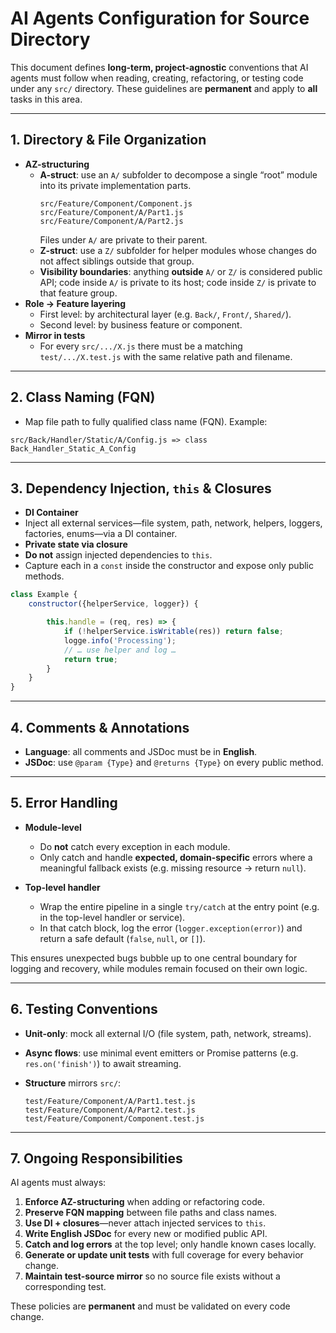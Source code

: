 # AI Agents Configuration for Source Directory

This document defines **long-term, project-agnostic** conventions that AI agents must follow when reading, creating, refactoring, or testing code under any `src/` directory. These guidelines are **permanent** and apply to **all** tasks in this area.

---

## 1. Directory & File Organization

- **AZ-structuring**
    - **A-struct**: use an `A/` subfolder to decompose a single “root” module into its private implementation parts.
      ```
      src/Feature/Component/Component.js
      src/Feature/Component/A/Part1.js
      src/Feature/Component/A/Part2.js
      ```
      Files under `A/` are private to their parent.
    - **Z-struct**: use a `Z/` subfolder for helper modules whose changes do not affect siblings outside that group.
    - **Visibility boundaries**: anything **outside** `A/` or `Z/` is considered public API; code inside `A/` is private to its host; code inside `Z/` is private to that feature group.
- **Role → Feature layering**
    - First level: by architectural layer (e.g. `Back/`, `Front/`, `Shared/`).
    - Second level: by business feature or component.
- **Mirror in tests**
    - For every `src/.../X.js` there must be a matching `test/.../X.test.js` with the same relative path and filename.

---

## 2. Class Naming (FQN)

- Map file path to fully qualified class name (FQN). Example:

```
src/Back/Handler/Static/A/Config.js => class Back_Handler_Static_A_Config
```

---

## 3. Dependency Injection, `this` & Closures

- **DI Container**
- Inject all external services—file system, path, network, helpers, loggers, factories, enums—via a DI container.
- **Private state via closure**
- **Do not** assign injected dependencies to `this`.
- Capture each in a `const` inside the constructor and expose only public methods.

```js
class Example {
    constructor({helperService, logger}) {

        this.handle = (req, res) => {
            if (!helperService.isWritable(res)) return false;
            logge.info('Processing');
            // … use helper and log …
            return true;
        }
    }
}
```

---

## 4. Comments & Annotations

* **Language**: all comments and JSDoc must be in **English**.
* **JSDoc**: use `@param {Type}` and `@returns {Type}` on every public method.

---

## 5. Error Handling

* **Module-level**

    * Do **not** catch every exception in each module.
    * Only catch and handle **expected, domain-specific** errors where a meaningful fallback exists (e.g. missing resource → return `null`).

* **Top-level handler**

    * Wrap the entire pipeline in a single `try/catch` at the entry point (e.g. in the top-level handler or service).
    * In that catch block, log the error (`logger.exception(error)`) and return a safe default (`false`, `null`, or `[]`).

This ensures unexpected bugs bubble up to one central boundary for logging and recovery, while modules remain focused on their own logic.

---

## 6. Testing Conventions

* **Unit-only**: mock all external I/O (file system, path, network, streams).
* **Async flows**: use minimal event emitters or Promise patterns (e.g. `res.on('finish')`) to await streaming.
* **Structure** mirrors `src/`:

  ```
  test/Feature/Component/A/Part1.test.js
  test/Feature/Component/A/Part2.test.js
  test/Feature/Component/Component.test.js
  ```

---

## 7. Ongoing Responsibilities

AI agents must always:

1. **Enforce AZ-structuring** when adding or refactoring code.
2. **Preserve FQN mapping** between file paths and class names.
3. **Use DI + closures**—never attach injected services to `this`.
4. **Write English JSDoc** for every new or modified public API.
5. **Catch and log errors** at the top level; only handle known cases locally.
6. **Generate or update unit tests** with full coverage for every behavior change.
7. **Maintain test-source mirror** so no source file exists without a corresponding test.

These policies are **permanent** and must be validated on every code change.
